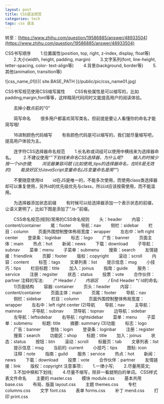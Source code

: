 ```yaml
---
layout: post
title: CSS语法规范
categories: tech
tags: css 语法
---
```



转至：[https://www.zhihu.com/question/19586885/answer/48933504](https://www.zhihu.com/question/19586885/answer/48933504)


CSS书写顺序
　　1.位置属性(position, top, right, z-index, display, float等)
　　2.大小(width, height, padding, margin)
　　3.文字系列(font, line-height, letter-spacing, color- text-align等)
　　4.背景(background, border等)
　　5.其他(animation, transition等)

![css_name_01]({{ site.BASE_PATH }}/public/pic/css_name01.jpg)


CSS书写规范使用CSS缩写属性
　　CSS有些属性是可以缩写的，比如padding,margin,font等等，这样精简代码同时又能提高用户的阅读体验。


　　去掉小数点前的“0”


　　简写命名
　　很多用户都喜欢简写类名，但前提是要让人看懂你的命名才能简写哦!


　　16进制颜色代码缩写
　　有些颜色代码是可以缩写的，我们就尽量缩写吧，提高用户体验为主。


　　连字符CSS选择器命名规范
　　1.长名称或词组可以使用中横线来为选择器命名。
　　2.不建议使用“_”下划线来命名CSS选择器，为什么呢?
　　输入的时候少按一个shift键;
　　浏览器兼容问题 (比如使用_tips的选择器命名，在IE6是无效的)
　　能良好区分JavaScript变量命名(JS变量命名是用“_”)



　　不要随意使用Id
　　id在JS是唯一的，不能多次使用，而使用class类选择器却可以重复使用，另外id的优先级优先与class，所以id应该按需使用，而不能滥用。　


　　为选择器添加状态前缀
　　有时候可以给选择器添加一个表示状态的前缀，让语义更明了，比如下图是添加了“.is-”前缀。


　　CSS命名规范(规则)常用的CSS命名规则
　　头：header
　　内容：content/container
　　尾：footer
　　导航：nav
　　侧栏：sidebar
　　栏目：column
　　页面外围控制整体佈局宽度：wrapper
　　左右中：left right center
　　登录条：loginbar
　　标志：logo
　　广告：banner
　　页面主体：main
　　热点：hot
　　新闻：news
　　下载：download
　　子导航：subnav
　　菜单：menu
　　子菜单：submenu
　　搜索：search
　　友情链接：friendlink
　　页脚：footer
　　版权：copyright
　　滚动：scroll
　　内容：content
　　标签：tags
　　文章列表：list
　　提示信息：msg
　　小技巧：tips
　　栏目标题：title
　　加入：joinus
　　指南：guide
　　服务：service
　　注册：regsiter
　　状态：status
　　投票：vote
　　合作伙伴：partner
注释的写法:
　　/* Header */
　　内容区
　　/* End Header */
Id的命名:
　　1)页面结构
　　容器: container
　　页头：header
　　内容：content/container
　　页面主体：main
　　页尾：footer
　　导航：nav
　　侧栏：sidebar
　　栏目：column
　　页面外围控制整体佈局宽度：wrapper
　　左右中：left right center
(2)导航
　　导航：nav
　　主导航：mainnav
　　子导航：subnav
　　顶导航：topnav
　　边导航：sidebar
　　左导航：leftsidebar
　　右导航：rightsidebar
　　菜单：menu
　　子菜单：submenu
　　标题: title
　　摘要: summary
(3)功能
　　标志：logo
　　广告：banner
　　登陆：login
　　登录条：loginbar
　　注册：register
　　搜索：search
　　功能区：shop
　　标题：title
　　加入：joinus
　　状态：status
　　按钮：btn
　　滚动：scroll
　　标籤页：tab
　　文章列表：list
　　提示信息：msg
　　当前的: current
　　小技巧：tips
　　图标: icon
　　注释：note
　　指南：guild
　　服务：service
　　热点：hot
　　新闻：news
　　下载：download
　　投票：vote
　　合作伙伴：partner
　　友情链接：link
　　版权：copyright
注意事项::
　　1.一律小写;
　　2.尽量用英文;
　　3.不加中槓和下划线;
　　4.尽量不缩写，除非一看就明白的单词。
CSS样式表文件命名
　　主要的 master.css
　　模块 module.css
　　基本共用 base.css
　　布局、版面 layout.css
　　主题 themes.css
　　专栏 columns.css
　　文字 font.css
　　表单 forms.css
　　补丁 mend.css
　　打印 print.css